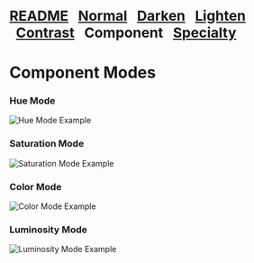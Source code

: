 <span style="font-size:1.75em; font-weight:900;">**[README](https://github.com/chrisfreilich/virtuoso-nodes/blob/main/README.md)
&nbsp;&nbsp;[Normal](https://github.com/chrisfreilich/virtuoso-nodes/blob/main/normal-modes.md)
&nbsp;&nbsp;[Darken](https://github.com/chrisfreilich/virtuoso-nodes/blob/main/darken-modes.md)
&nbsp;&nbsp;[Lighten](https://github.com/chrisfreilich/virtuoso-nodes/blob/main/lighten-modes.md)
&nbsp;&nbsp;[Contrast](https://github.com/chrisfreilich/virtuoso-nodes/blob/main/contrast-modes.md)
&nbsp;&nbsp;Component
&nbsp;&nbsp;[Specialty](https://github.com/chrisfreilich/virtuoso-nodes/blob/main/specialty-mode.md)**</span>

# Component Modes

### Hue Mode
![Hue Mode Example](https://github.com/chrisfreilich/virtuoso-nodes/assets/108036952/0e805e26-e074-43c0-9709-cec25bb907d2)

### Saturation Mode
![Saturation Mode Example](https://github.com/chrisfreilich/virtuoso-nodes/assets/108036952/083f5661-172b-4b53-9dfd-847085f9f1a5)

### Color Mode
![Color Mode Example](https://github.com/chrisfreilich/virtuoso-nodes/assets/108036952/579aa697-43d7-4aa5-a59c-9b143a696c95)

### Luminosity Mode
![Luminosity Mode Example](https://github.com/chrisfreilich/virtuoso-nodes/assets/108036952/c573b614-1e57-4c5d-83a1-b1031c2153fb)

